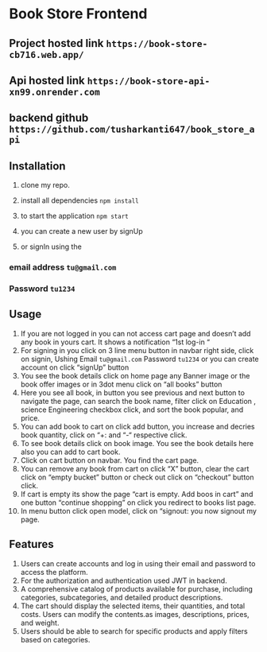 # Book Store Frontend

## Project hosted link `https://book-store-cb716.web.app/`
## Api hosted link `https://book-store-api-xn99.onrender.com`
## backend github `https://github.com/tusharkanti647/book_store_api`


## Installation

1. clone my repo.
2. install all dependencies `npm install`
3. to start the application `npm start`

4. you can create a new user by signUp

5. or signIn using the
 ### email address `tu@gmail.com`
 ### Password `tu1234`



## Usage

1.	If you are not logged in you can not access cart page and doesn’t  add any book in yours cart. It shows a notification “1st  log-in “
2.	For signing in you click on 3 line menu button in navbar right side, click on signin, 
Ushing Email `tu@gmail.com` Password `tu1234` or you can create account on click “signUp” button
3.	You see the book details click on home page any Banner image or the book offer images or in 3dot menu click on “all books” button
4.	Here you see all book, in button you see previous and next button to navigate the page, can search the book name, filter click on Education , science Engineering  checkbox click, and sort the book popular, and price.
5.	You can add book to cart on click add button, you increase  and decries  book quantity, click on “+: and “-“ respective click.
6.	To see book details click on book image. You see the book details here also you can add to cart book.
7.	Click on cart button on navbar. You find the cart page.
8.	You can remove any book from cart on click “X” button, clear the cart click on “empty bucket” button or check out click on “checkout” button click.
9.	If cart is empty its show the page “cart is empty. Add boos in cart” and one button “continue shopping” on click you redirect to books list page.
10.	In menu button click open model, click on “signout: you now signout my page.


## Features

1. Users can create accounts and log in using their email and password to access the platform.
2. For the authorization and authentication used JWT in backend.
3. A comprehensive catalog of products available for purchase, including categories, subcategories, and detailed product descriptions.
4. The cart should display the selected items, their quantities, and total costs. Users can modify the contents.as images, descriptions, prices, and weight.
5. Users should be able to search for specific products and apply filters based on categories.